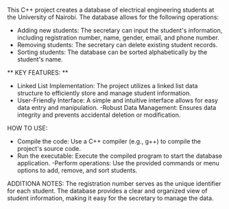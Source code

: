 This C++ project creates a database of electrical engineering students at the University of Nairobi.
The database allows for the following operations:
- Adding new students: The secretary can input the student's information, including registration number, name, gender, email, and phone number.
- Removing students: The secretary can delete existing student records.
- Sorting students: The database can be sorted alphabetically by the student's name.
  
** KEY FEATURES: **
- Linked List Implementation: The project utilizes a linked list data structure to efficiently store and manage student information.
- User-Friendly Interface: A simple and intuitive interface allows for easy data entry and manipulation.
-Robust Data Management: Ensures data integrity and prevents accidental deletion or modification.

HOW TO USE:
- Compile the code: Use a C++ compiler (e.g., g++) to compile the project's source code.
- Run the executable: Execute the compiled program to start the database application.
-Perform operations: Use the provided commands or menu options to add, remove, and sort students.

ADDITIONA NOTES:
The registration number serves as the unique identifier for each student.
The database provides a clear and organized view of student information, making it easy for the secretary to manage the data.
